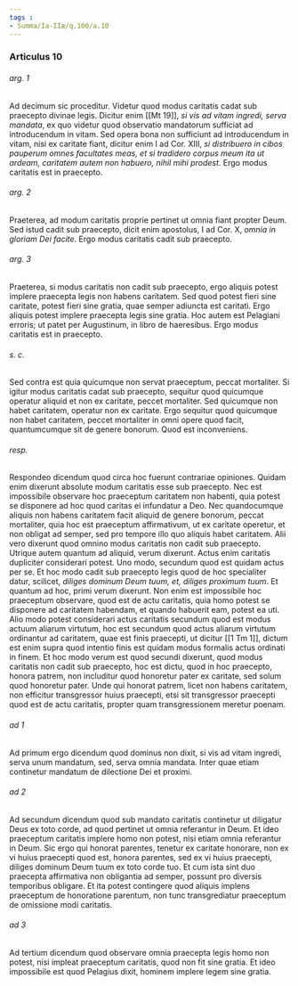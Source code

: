 ```yaml
---
tags : 
- Summa/Ia-IIæ/q.100/a.10
---
```


### Articulus 10

###### arg. 1
Ad decimum sic proceditur. Videtur quod modus caritatis cadat sub praecepto divinae legis. Dicitur enim [[Mt 19]], *si vis ad vitam ingredi, serva mandata*, ex quo videtur quod observatio mandatorum sufficiat ad introducendum in vitam. Sed opera bona non sufficiunt ad introducendum in vitam, nisi ex caritate fiant, dicitur enim I ad Cor. XIII, *si distribuero in cibos pauperum omnes facultates meas, et si tradidero corpus meum ita ut ardeam, caritatem autem non habuero, nihil mihi prodest*. Ergo modus caritatis est in praecepto.

###### arg. 2
Praeterea, ad modum caritatis proprie pertinet ut omnia fiant propter Deum. Sed istud cadit sub praecepto, dicit enim apostolus, I ad Cor. X, *omnia in gloriam Dei facite*. Ergo modus caritatis cadit sub praecepto.

###### arg. 3
Praeterea, si modus caritatis non cadit sub praecepto, ergo aliquis potest implere praecepta legis non habens caritatem. Sed quod potest fieri sine caritate, potest fieri sine gratia, quae semper adiuncta est caritati. Ergo aliquis potest implere praecepta legis sine gratia. Hoc autem est Pelagiani erroris; ut patet per Augustinum, in libro de haeresibus. Ergo modus caritatis est in praecepto.

###### s. c.
Sed contra est quia quicumque non servat praeceptum, peccat mortaliter. Si igitur modus caritatis cadat sub praecepto, sequitur quod quicumque operatur aliquid et non ex caritate, peccet mortaliter. Sed quicumque non habet caritatem, operatur non ex caritate. Ergo sequitur quod quicumque non habet caritatem, peccet mortaliter in omni opere quod facit, quantumcumque sit de genere bonorum. Quod est inconveniens.

###### resp.
Respondeo dicendum quod circa hoc fuerunt contrariae opiniones. Quidam enim dixerunt absolute modum caritatis esse sub praecepto. Nec est impossibile observare hoc praeceptum caritatem non habenti, quia potest se disponere ad hoc quod caritas ei infundatur a Deo. Nec quandocumque aliquis non habens caritatem facit aliquid de genere bonorum, peccat mortaliter, quia hoc est praeceptum affirmativum, ut ex caritate operetur, et non obligat ad semper, sed pro tempore illo quo aliquis habet caritatem. Alii vero dixerunt quod omnino modus caritatis non cadit sub praecepto. Utrique autem quantum ad aliquid, verum dixerunt. Actus enim caritatis dupliciter considerari potest. Uno modo, secundum quod est quidam actus per se. Et hoc modo cadit sub praecepto legis quod de hoc specialiter datur, scilicet, *diliges dominum Deum tuum, et, diliges proximum tuum*. Et quantum ad hoc, primi verum dixerunt. Non enim est impossibile hoc praeceptum observare, quod est de actu caritatis, quia homo potest se disponere ad caritatem habendam, et quando habuerit eam, potest ea uti. Alio modo potest considerari actus caritatis secundum quod est modus actuum aliarum virtutum, hoc est secundum quod actus aliarum virtutum ordinantur ad caritatem, quae est finis praecepti, ut dicitur [[1 Tm 1]], dictum est enim supra quod intentio finis est quidam modus formalis actus ordinati in finem. Et hoc modo verum est quod secundi dixerunt, quod modus caritatis non cadit sub praecepto, hoc est dictu, quod in hoc praecepto, honora patrem, non includitur quod honoretur pater ex caritate, sed solum quod honoretur pater. Unde qui honorat patrem, licet non habens caritatem, non efficitur transgressor huius praecepti, etsi sit transgressor praecepti quod est de actu caritatis, propter quam transgressionem meretur poenam.

###### ad 1
Ad primum ergo dicendum quod dominus non dixit, si vis ad vitam ingredi, serva unum mandatum, sed, serva omnia mandata. Inter quae etiam continetur mandatum de dilectione Dei et proximi.

###### ad 2
Ad secundum dicendum quod sub mandato caritatis continetur ut diligatur Deus ex toto corde, ad quod pertinet ut omnia referantur in Deum. Et ideo praeceptum caritatis implere homo non potest, nisi etiam omnia referantur in Deum. Sic ergo qui honorat parentes, tenetur ex caritate honorare, non ex vi huius praecepti quod est, honora parentes, sed ex vi huius praecepti, diliges dominum Deum tuum ex toto corde tuo. Et cum ista sint duo praecepta affirmativa non obligantia ad semper, possunt pro diversis temporibus obligare. Et ita potest contingere quod aliquis implens praeceptum de honoratione parentum, non tunc transgrediatur praeceptum de omissione modi caritatis.

###### ad 3
Ad tertium dicendum quod observare omnia praecepta legis homo non potest, nisi impleat praeceptum caritatis, quod non fit sine gratia. Et ideo impossibile est quod Pelagius dixit, hominem implere legem sine gratia.

